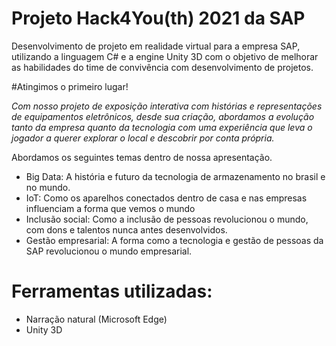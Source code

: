 # Projeto Hack4You(th) 2021 da SAP
Desenvolvimento de projeto em realidade virtual para a empresa SAP, utilizando a linguagem C# e a engine Unity 3D com o objetivo de melhorar as habilidades do time de convivência com desenvolvimento de projetos.

#Atingimos o primeiro lugar!

*Com nosso projeto de exposição interativa com histórias e representações de equipamentos eletrônicos, desde sua criação, abordamos a evolução tanto da empresa quanto da tecnologia com uma experiência que leva o jogador a querer explorar o local e descobrir por conta própria.*

Abordamos os seguintes temas dentro de nossa apresentação.
- Big Data: A história e futuro da tecnologia de armazenamento no brasil e no mundo.
- IoT: Como os aparelhos conectados dentro de casa e nas empresas influenciam a forma que vemos o mundo
- Inclusão social: Como a inclusão de pessoas revolucionou o mundo, com dons e talentos nunca antes desenvolvidos.
- Gestão empresarial: A forma como a tecnologia e gestão de pessoas da SAP revolucionou o mundo empresarial.

# Ferramentas utilizadas:
- Narração natural (Microsoft Edge)
- Unity 3D
